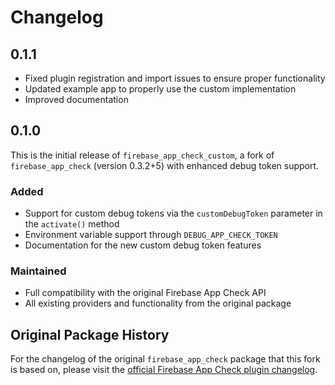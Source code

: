 # Changelog

## 0.1.1

- Fixed plugin registration and import issues to ensure proper functionality
- Updated example app to properly use the custom implementation
- Improved documentation

## 0.1.0

This is the initial release of `firebase_app_check_custom`, a fork of `firebase_app_check` (version 0.3.2+5) with enhanced debug token support.

### Added
- Support for custom debug tokens via the `customDebugToken` parameter in the `activate()` method
- Environment variable support through `DEBUG_APP_CHECK_TOKEN`
- Documentation for the new custom debug token features

### Maintained
- Full compatibility with the original Firebase App Check API
- All existing providers and functionality from the original package

## Original Package History

For the changelog of the original `firebase_app_check` package that this fork is based on, please visit the [official Firebase App Check plugin changelog](https://github.com/firebase/flutterfire/blob/main/packages/firebase_app_check/firebase_app_check/CHANGELOG.md).
